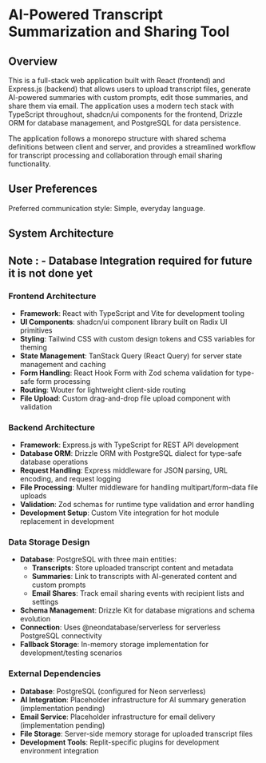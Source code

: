 # AI-Powered Transcript Summarization and Sharing Tool

## Overview

This is a full-stack web application built with React (frontend) and Express.js (backend) that allows users to upload transcript files, generate AI-powered summaries with custom prompts, edit those summaries, and share them via email. The application uses a modern tech stack with TypeScript throughout, shadcn/ui components for the frontend, Drizzle ORM for database management, and PostgreSQL for data persistence.

The application follows a monorepo structure with shared schema definitions between client and server, and provides a streamlined workflow for transcript processing and collaboration through email sharing functionality.

## User Preferences

Preferred communication style: Simple, everyday language.

## System Architecture

## Note : - Database Integration required for future  it is not done yet
 

### Frontend Architecture
- **Framework**: React with TypeScript and Vite for development tooling
- **UI Components**: shadcn/ui component library built on Radix UI primitives
- **Styling**: Tailwind CSS with custom design tokens and CSS variables for theming
- **State Management**: TanStack Query (React Query) for server state management and caching
- **Form Handling**: React Hook Form with Zod schema validation for type-safe form processing
- **Routing**: Wouter for lightweight client-side routing
- **File Upload**: Custom drag-and-drop file upload component with validation

### Backend Architecture
- **Framework**: Express.js with TypeScript for REST API development
- **Database ORM**: Drizzle ORM with PostgreSQL dialect for type-safe database operations
- **Request Handling**: Express middleware for JSON parsing, URL encoding, and request logging
- **File Processing**: Multer middleware for handling multipart/form-data file uploads
- **Validation**: Zod schemas for runtime type validation and error handling
- **Development Setup**: Custom Vite integration for hot module replacement in development

### Data Storage Design
- **Database**: PostgreSQL with three main entities:
  - **Transcripts**: Store uploaded transcript content and metadata
  - **Summaries**: Link to transcripts with AI-generated content and custom prompts
  - **Email Shares**: Track email sharing events with recipient lists and settings
- **Schema Management**: Drizzle Kit for database migrations and schema evolution
- **Connection**: Uses @neondatabase/serverless for serverless PostgreSQL connectivity
- **Fallback Storage**: In-memory storage implementation for development/testing scenarios

### External Dependencies
- **Database**: PostgreSQL (configured for Neon serverless)
- **AI Integration**: Placeholder infrastructure for AI summary generation (implementation pending)
- **Email Service**: Placeholder infrastructure for email delivery (implementation pending)
- **File Storage**: Server-side memory storage for uploaded transcript files
- **Development Tools**: Replit-specific plugins for development environment integration
